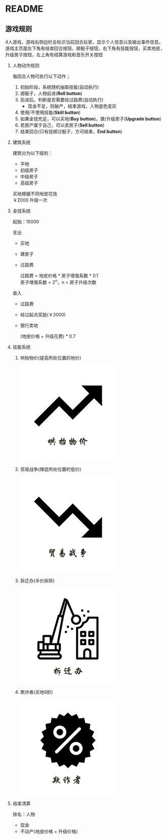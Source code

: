# README

## 游戏规则

4人游戏，游戏右侧边栏会标识当前回合玩家，显示个人信息以及输出事件信息。  
游戏主页面左下角有结束回合按钮，掷骰子按钮，右下角有技能按钮，买卖地皮，升级房子按钮，左上角有结算游戏和音乐开关按钮

1. 人物动作规则

    每回合人物可执行以下动作；

    1. 初始阶段，系统随机抽取技能(自动执行)
    1. 掷骰子，人物前进(**Roll button**)
    1. 前进后，判断是否需要给过路费(自动执行)
        - 现金不足，则破产，结束游戏，人物底色变灰
    1. 使用/不使用技能(**Skill button**)
    1. 如果金钱充足，可以买地(**Buy button**)，建/升级房子(**Upgrade button**)
    1. 若房产属于自己，可以卖房子(**Sell button**)
    1. 结束回合(只有投掷过骰子，方可结束，**End button**)

1. 建筑系统

    建筑分为以下级别：

    - 平地
    - 初级房子
    - 中级房子
    - 高级房子

    买地根据不同地皮花钱  
    ￥2000 升级一次

1. 金钱系统

    起始：15000

    支出
    - 买地
    - 建房子
    - 过路费

      过路费 = 地皮价格 * 房子增值系数 * 0.1  
      房子增值系数 = $2^{n}$，n = 房子升级次数

    收入
    - 过路费
    - 经过起点奖励(￥2000)
    - 银行卖地

      (地皮价格 + 升级花费) * 0.7

1. 技能系统

    1. 哄抬物价(提高所处位置的地价)

        ![up](images/up.png)

    1. 贸易战争(降低所处位置的低价)

        ![down](images/down.png)

    1. 拆迁办(半价拆除)

        ![demo](images/demo.png)

    1. 欺诈者(买地8折)

        ![sale](images/sale.png)

1. 结束清算

    排名：人物

      - 现金
      - 不动产(地皮价格 + 升级价格)